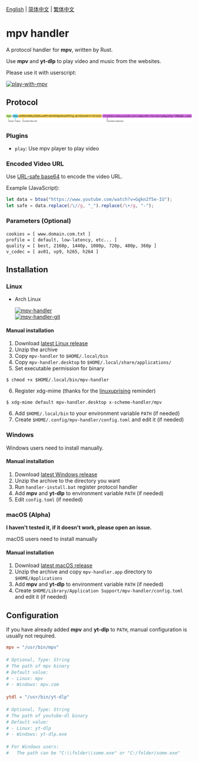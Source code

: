 [English][readme-en] | [简体中文][readme-zh-hans] | [繁体中文][readme-zh-hant]

[readme-en]: https://github.com/akiirui/mpv-handler/blob/main/README.md
[readme-zh-hans]: https://github.com/akiirui/mpv-handler/blob/main/README.zh-Hans.md
[readme-zh-hant]: https://github.com/akiirui/mpv-handler/blob/main/README.zh-Hant.md

# mpv handler

A protocol handler for **mpv**, written by Rust.

Use **mpv** and **yt-dlp** to play video and music from the websites.

Please use it with userscript:

[![play-with-mpv][badges-play-with-mpv]][greasyfork-play-with-mpv]

## Protocol

![](share/proto.svg)

### Plugins

- `play`: Use mpv player to play video

### Encoded Video URL

Use [URL-safe base64][wiki-url-base64] to encode the video URL.

Example (JavaScript):

```javascript
let data = btoa("https://www.youtube.com/watch?v=Ggkn2f5e-IU");
let safe = data.replace(/\//g, "_").replace(/\+/g, "-");
```

### Parameters (Optional)

```
cookies = [ www.domain.com.txt ]
profile = [ default, low-latency, etc... ]
quality = [ best, 2160p, 1440p, 1080p, 720p, 480p, 360p ]
v_codec = [ av01, vp9, h265, h264 ]
```

## Installation

### Linux

- Arch Linux

  [![mpv-handler][badges-aur]][download-aur] \
  [![mpv-handler-git][badges-aur-git]][download-aur-git]

#### Manual installation

1. Download [latest Linux release][download-linux]
2. Unzip the archive
3. Copy `mpv-handler` to `$HOME/.local/bin`
4. Copy `mpv-handler.desktop` to `$HOME/.local/share/applications/`
5. Set executable permission for binary

```
$ chmod +x $HOME/.local/bin/mpv-handler
```

6. Register xdg-mime (thanks for the [linuxuprising][linuxuprising] reminder)

```
$ xdg-mime default mpv-handler.desktop x-scheme-handler/mpv
```

6. Add `$HOME/.local/bin` to your environment variable `PATH` (if needed)
7. Create `$HOME/.config/mpv-handler/config.toml` and edit it (if needed)

### Windows

Windows users need to install manually.

#### Manual installation

1. Download [latest Windows release][download-windows]
2. Unzip the archive to the directory you want
3. Run `handler-install.bat` register protocol handler
4. Add **mpv** and **yt-dlp** to environment variable `PATH` (if needed)
5. Edit `config.toml` (if needed)

### macOS (Alpha)

**I haven't tested it, if it doesn't work, please open an issue.**

macOS users need to install manually

#### Manual installation

1. Download [latest macOS release][download-macos]
2. Unzip the archive and copy `mpv-handler.app` directory to `$HOME/Applications`
3. Add **mpv** and **yt-dlp** to environment variable `PATH` (if needed)
4. Create `$HOME/Library/Application Support/mpv-handler/config.toml` and edit it (if needed)

## Configuration

If you have already added **mpv** and **yt-dlp** to `PATH`, manual configuration is usually not required.

```toml
mpv = "/usr/bin/mpv"

# Optional, Type: String
# The path of mpv binary
# Default value:
# - Linux: mpv
# - Windows: mpv.com

ytdl = "/usr/bin/yt-dlp"

# Optional, Type: String
# The path of youtube-dl binary
# Default value:
# - Linux: yt-dlp
# - Windows: yt-dlp.exe

# For Windows users:
#   The path can be "C:\\folder\\some.exe" or "C:/folder/some.exe"
```

[wiki-url-base64]: https://en.wikipedia.org/wiki/Base64#URL_applications
[badges-aur-git]: https://img.shields.io/aur/version/mpv-handler-git?label=mpv-handler-git&style=for-the-badge
[badges-aur]: https://img.shields.io/aur/version/mpv-handler?label=mpv-handler&style=for-the-badge
[badges-play-with-mpv]: https://img.shields.io/badge/dynamic/json?style=for-the-badge&label=play-with-mpv&prefix=v&query=version&url=https%3A%2F%2Fgreasyfork.org%2Fscripts%2F416271.json
[download-aur-git]: https://aur.archlinux.org/packages/mpv-handler-git/
[download-aur]: https://aur.archlinux.org/packages/mpv-handler/
[download-linux]: https://github.com/akiirui/mpv-handler/releases/latest/download/mpv-handler-linux-amd64.zip
[download-macos]: https://github.com/akiirui/mpv-handler/releases/latest/download/mpv-handler-macos-amd64.zip
[download-windows]: https://github.com/akiirui/mpv-handler/releases/latest/download/mpv-handler-windows-amd64.zip
[greasyfork-play-with-mpv]: https://greasyfork.org/scripts/416271-play-with-mpv
[linuxuprising]: https://www.linuxuprising.com/2021/07/open-youtube-and-more-videos-from-your.html
